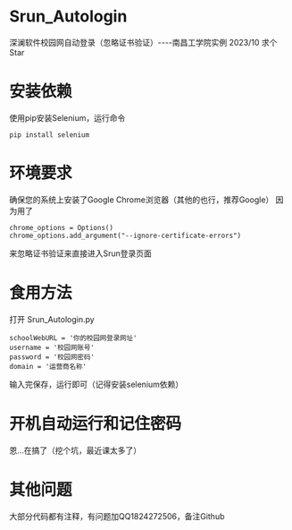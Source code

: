 # Srun_Autologin
深澜软件校园网自动登录（忽略证书验证）----南昌工学院实例 2023/10 
求个Star
# 安装依赖
 使用pip安装Selenium，运行命令
 ```
 pip install selenium
```
# 环境要求
确保您的系统上安装了Google Chrome浏览器（其他的也行，推荐Google）
因为用了
```
chrome_options = Options()
chrome_options.add_argument("--ignore-certificate-errors")
```
来忽略证书验证来直接进入Srun登录页面
# 食用方法
打开 Srun_Autologin.py
```
schoolWebURL = '你的校园网登录网址' 
username = '校园网账号'   
password = '校园网密码'    
domain = '运营商名称'  
```
输入完保存，运行即可（记得安装selenium依赖）
# 开机自动运行和记住密码
恩...在搞了（挖个坑，最近课太多了）
# 其他问题
大部分代码都有注释，有问题加QQ1824272506，备注Github
